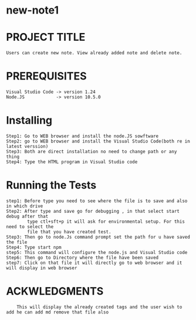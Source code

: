 # new-note1
# PROJECT TITLE
    Users can create new note. View already added note and delete note.

# PREREQUISITES
    Visual Studio Code -> version 1.24
    Node.JS            -> version 10.5.0
    
 # Installing
    Step1: Go to WEB browser and install the node.JS sowftware 
    Step2: go to WEB browser and install the Visual Studio Code(both re in latest verssion)
    Step3: Both are direct installation no need to change path or any thing
    Step4: Type the HTML program in Visual Studio code
 
 # Running the Tests
    step1: Before type you need to see where the file is to save and also in which drive
    Step2: After type and save go for debugging , in that select start debug after that
            type ctl+sft+p it will ask for environmental setup. For this need to select the 
            file that you have created test.
    Step3: Then go to node.Js command prompt set the path for u have saved the file
    Step4: Type start npm 
    step5: This command will configure the node.js and Visual Studio code
    Step6: Then go to Directory where the file have been saved 
    step7: Click on that file it will directly go to web browser and it will display in web browser
    
  # ACKWLEDGMENTS
        This will display the already created tags and the user wish to add he can add md remove that file also
    
